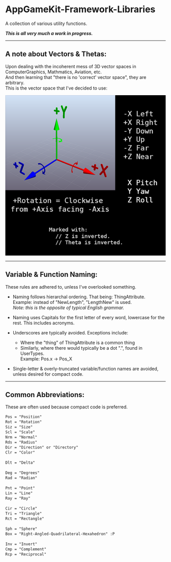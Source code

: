 # AppGameKit-Framework-Libraries
A collection of various utility functions.

***This is all very much a work in progress.***

---

## A note about Vectors & Thetas:
Upon dealing with the incoherent mess of 3D vector spaces in ComputerGraphics, Mathmatics, Aviation, etc.<br/>
And then learning that "there is no 'correct' vector space", they are arbitrary.<br/>
This is the vector space that I've decided to use:

![Coordinate System](README_Coordinate_System.png)

---

## Variable & Function Naming:
These rules are adhered to, unless I've overlooked something.

* Naming follows hierarchal ordering. That being: ThingAttribute.<br/>
  Example: instead of "NewLength", "LengthNew" is used.<br/>
  *Note: this is the opposite of typical English grammar.*

* Naming uses Capitals for the first letter of every word, lowercase for the rest. This includes acronyms.

* Underscores are typically avoided.
  Exceptions include:
  * Where the "thing" of ThingAttribute is a common thing<br/>
  * Similarly, where there would typically be a dot ".", found in UserTypes.<br/>
    Example: Pos.x -> Pos_X
    
* Single-letter & overly-truncated variable/function names are avoided, unless desired for compact code.

---

## Common Abbreviations:
These are often used because compact code is preferred.

    Pos = "Position"
    Rot = "Rotation"
    Siz = "Size"
    Scl = "Scale"
    Nrm = "Normal"
    Rds = "Radius"
    Dir = "Direction" or "Directory"
    Clr = "Color"

    Dlt = "Delta"

    Deg = "Degrees"
    Rad = "Radian"

    Pnt = "Point"
    Lin = "Line"
    Ray = "Ray"

    Cir = "Circle"
    Tri = "Triangle"
    Rct = "Rectangle"

    Sph = "Sphere"
    Box = "Right-Angled-Quadrilateral-Hexahedron" :P

    Inv = "Invert"
    Cmp = "Complement"
    Rcp = "Reciprocal"

